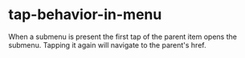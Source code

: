 # tap-behavior-in-menu
When a submenu is present the first tap of the parent item opens the submenu. Tapping it again will navigate to the parent's href.
